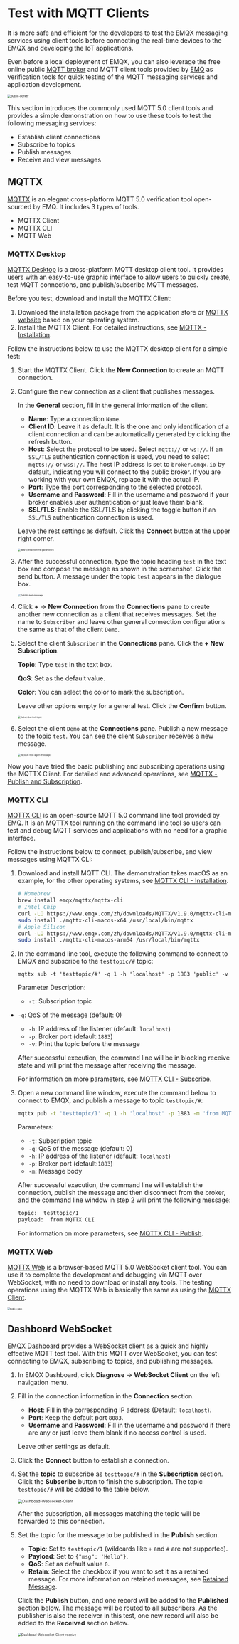 # Test with MQTT Clients

It is more safe and efficient for the developers to test the EMQX messaging services using client tools before connecting the real-time devices to the EMQX and developing the IoT applications.

Even before a local deployment of EMQX, you can also leverage the free online public [MQTT broker](https://www.emqx.com/en/mqtt/public-mqtt5-broker) and MQTT client tools provided by [EMQ](https://www.emqx.com) as verification tools for quick testing of the MQTT messaging services and application development.

<img src="./assets/public-borker.png" alt="public-borker" style="zoom:45%;" />

This section introduces the commonly used MQTT 5.0 client tools and provides a simple demonstration on how to use these tools to test the following messaging services:

- Establish client connections
- Subscribe to topics
- Publish messages
- Receive and view messages

## MQTTX

[MQTTX](https://mqttx.app) is an elegant cross-platform MQTT 5.0 verification tool open-sourced by EMQ. It includes 3 types of tools.

- MQTTX Client
- MQTTX CLI
- MQTT Web

### MQTTX Desktop

[MQTTX Desktop](https://mqttx.app) is a cross-platform MQTT desktop client tool. It provides users with an easy-to-use graphic interface to allow users to quickly create, test MQTT connections, and publish/subscribe MQTT messages.

Before you test, download and install the MQTTX Client:

1. Download the installation package from the application store or [MQTTX website](https://mqttx.app/) based on your operating system.
2. Install the MQTTX Client. For detailed instructions, see [MQTTX - Installation](https://mqttx.app/docs/downloading-and-installation).

Follow the instructions below to use the MQTTX desktop client for a simple test:

1. Start the MQTTX Client. Click the **New Connection** to create an MQTT connection.

2. Configure the new connection as a client that publishes messages.

   In the **General** section, fill in the general information of the client.

   - **Name**: Type a connection `Name`.
   - **Client ID**: Leave it as default. It is the one and only identification of a client connection and can be automatically generated by clicking the refresh button.
   - **Host**: Select the protocol to be used. Select `mqtt://` or `ws://`. If an `SSL/TLS` authentication connection is used, you need to select `mqtts://` or `wss://`. The host IP address is set to `broker.emqx.io` by default, indicating you will connect to the public broker. If you are working with your own EMQX, replace it with the actual IP.
   - **Port**: Type the port corresponding to the selected protocol.
   - **Username** and **Password**: Fill in the username and password if your broker enables user authentication or just leave them blank.
   - **SSL/TLS**: Enable the SSL/TLS by clicking the toggle button if an `SSL/TLS` authentication connection is used.

   Leave the rest settings as default. Click the **Connect** button at the upper right corner.

   <img src="./assets/New-connection-fill-parameters.png" alt="New-connection-fill-parameters" style="zoom:35%;" />

3. After the successful connection, type the topic heading `test` in the text box and compose the message as shown in the screenshot. Click the send button. A message under the topic `test` appears in the dialogue box.

   <img src="./assets/Publish-test-message.png" alt="Publish-test-message" style="zoom:35%;" />

4. Click **+** -> **New Connection** from the **Connections** pane to create another new connection as a client that receives messages. Set the name to `Subscriber` and leave other general connection configurations the same as that of the client `Demo`.

5. Select the client `Subscriber` in the **Connections** pane. Click the **+ New Subscription**.

   **Topic**: Type `test` in the text box.

   **QoS**: Set as the default value.

   **Color**: You can select the color to mark the subscription.

   Leave other options empty for a general test. Click the **Confirm** button.

   <img src="./assets/Subscribe-test-topic.png" alt="Subscribe-test-topic" style="zoom:35%;" />

6. Select the client `Demo` at the **Connections** pane. Publish a new message to the topic `test`. You can see the client `Subscriber` receives a new message.

   <img src="./assets/Receive-test-again-message.png" alt="Receive-test-again-message" style="zoom:35%;" />

Now you have tried the basic publishing and subscribing operations using the MQTTX Client. For detailed and advanced operations, see [MQTTX - Publish and Subscription](https://mqttx.app/docs/get-started#publish-and-subscription).

### MQTTX CLI

[MQTTX CLI](https://mqttx.app/cli) is an open-source MQTT 5.0 command line tool provided by EMQ. It is an MQTTX tool running on the command line tool so users can test and debug MQTT services and applications with no need for a graphic interface.

Follow the instructions below to connect, publish/subscribe, and view messages using MQTTX CLI:

1. Download and install MQTT CLI. The demonstration takes macOS as an example, for the other operating systems, see [MQTTX CLI - Installation](https://mqttx.app/docs/cli/downloading-and-installation).

   ```bash
   # Homebrew
   brew install emqx/mqttx/mqttx-cli
   # Intel Chip
   curl -LO https://www.emqx.com/zh/downloads/MQTTX/v1.9.0/mqttx-cli-macos-x64
   sudo install ./mqttx-cli-macos-x64 /usr/local/bin/mqttx
   # Apple Silicon
   curl -LO https://www.emqx.com/zh/downloads/MQTTX/v1.9.0/mqttx-cli-macos-arm64
   sudo install ./mqttx-cli-macos-arm64 /usr/local/bin/mqttx
   ```


2. In the command line tool, execute the following command to connect to EMQX and subscribe to the `testtopic/#` topic:

   ```shell
   mqttx sub -t 'testtopic/#' -q 1 -h 'localhost' -p 1883 'public' -v
   ```

   Parameter Description:

   - `-t`: Subscription topic
- `-q`: QoS of the message (default: 0)
   - `-h`: IP address of the listener (default: `localhost`)
   - `-p`: Broker port (default:`1883`)
   - `-v`: Print the topic before the message

   After successful execution, the command line will be in blocking receive state and will print the message after receiving the message.

   For information on more parameters, see  [MQTTX CLI - Subscribe](https://mqttx.app/docs/cli/get-started#subscribe).

3. Open a new command line window, execute the command below to connect to EMQX, and publish a message to topic `testtopic/#`:

   ```bash
   mqttx pub -t 'testtopic/1' -q 1 -h 'localhost' -p 1883 -m 'from MQTTX CLI'
   ```

   Parameters:

   - `-t`: Subscription topic
   - `-q`: QoS of the message (default: 0)
   - `-h`: IP address of the listener (default: `localhost`)
   - `-p`: Broker port (default:`1883`)
   - `-m`: Message body

   After successful execution, the command line will establish the connection, publish the message and then disconnect from the broker, and the command line window in step 2 will print the following message:

   ```bash
   topic:  testtopic/1
   payload:  from MQTTX CLI
   ```

   For information on more parameters, see  [MQTTX CLI - Publish](https://mqttx.app/docs/cli/get-started#publish).

### MQTTX Web

[MQTTX Web](https://mqttx.app/web) is a browser-based MQTT 5.0 WebSocket client tool. You can use it to complete the development and debugging via MQTT over WebSocket, with no need to download or install any tools. The testing operations using the MQTTX Web is basically the same as using the [MQTTX Client](#mqtt-x-client).

<img src="./assets/mqtt-x-web.png" alt="mqtt-x-web" style="zoom:35%;" />

## Dashboard WebSocket

[EMQX Dashboard](../dashboard/introduction.md) provides a WebSocket client as a quick and highly effective MQTT test tool. With this MQTT over WebSocket, you can test connecting to EMQX, subscribing to topics, and publishing messages.

1. In EMQX Dashboard, click **Diagnose** -> **WebSocket Client** on the left navigation menu.

2. Fill in the connection information in the **Connection** section.

   - **Host**: Fill in the corresponding IP address (Default:  `localhost`).
   - **Port**: Keep the default port `8083`.
   - **Username** and **Password**: Fill in the username and password if there are any or just leave them blank if no access control is used.

   Leave other settings as default.

3. Click the **Connect** button to establish a connection.

4. Set the **topic** to subscribe as `testtopic/#` in the **Subscription** section. Click the **Subscribe** button to finish the subscription. The topic `testtopic/#`  will be added to the table below.

   <img src="./assets/Dashboad-Websocket-Client.png" alt="Dashboad-Websocket-Client" style="zoom:60%;" />

   After the subscription, all messages matching the topic will be forwarded to this connection.

5. Set the topic for the message to be published in the **Publish** section.

   - **Topic**: Set to `testtopic/1` (wildcards like `+` and `#` are not supported).
   - **Payload**: Set to `{"msg": 'Hello"}`.
   - **QoS**: Set as default value `0`.
   - **Retain**: Select the checkbox if you want to set it as a retained message. For more information on retained messages, see [Retained Message](./mqtt-concepts.md).

   Click the **Publish** button, and one record will be added to the **Published** section below. The message will be routed to all subscribers. As the publisher is also the receiver in this test, one new record will also be added to the **Received** section below.

   <img src="./assets/Dashboad-Websocket-Client-receive.png" alt="Dashboad-Websocket-Client-receive " style="zoom:50%;" />



